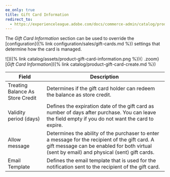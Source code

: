 ```yaml
---
ee_only: true
title: Gift Card Information
redirect_to:
  - https://experienceleague.adobe.com/docs/commerce-admin/catalog/products/types/product-gift-card-create.html#step-5%3A-complete-the-gift-card-information
---
```


The _Gift Card Information_ section can be used to override the [configuration]({% link configuration/sales/gift-cards.md %}) settings that determine how the card is managed.

![]({% link catalog/assets/product-gift-card-information.png %}){: .zoom}
[_Gift Card Information_]({% link catalog/product-gift-card-create.md %})

|Field|Description|
|--- |--- |
| Treating Balance As Store Credit | Determines if the gift card holder can redeem the balance as store credit. |
| Validity period (days) | Defines the expiration date of the gift card as number of days after purchase. You can leave the field empty if you do not want the card to expire. |
| Allow message | Determines the ability of the purchaser to enter a message for the recipient of the gift card. A gift message can be enabled for both virtual (sent by email) and physical (sent) gift cards. |
| Email Template | Defines the email template that is used for the notification sent to the recipient of the gift card. |